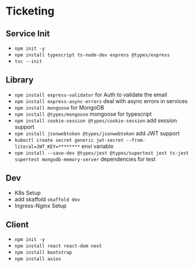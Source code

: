 # Ticketing

## Service Init

- `npm init -y`
- `npm install typescript ts-node-dev express @types/express`
- `tsc --init`

## Library

- `npm install express-validator`
  for Auth to validate the email
- `npm install express-async-errors`
  deal with async errors in services
- `npm install mongoose`
  for MongoDB
- `npm install @types/mongoose`
  mongoose for typescript
- `npm install cookie-session @types/cookie-session`
  add session support
- `npm install jsonwebtoken @types/jsonwebtoken`
  add JWT support
- `kubectl create secret generic jwt-secret --from-literal=JWT_KEY=********`
  envi variable
- `npm install --save-dev @types/jest @types/supertest jest ts-jest supertest mongodb-memory-server`
  dependencies for test

## Dev

- K8s Setup
- add skaffold `skaffold dev`
- Ingress-Nginx Setup

## Client

- `npm init -y`
- `npm install react react-dom next`
- `npm install bootstrap`
- `npm install axios`
